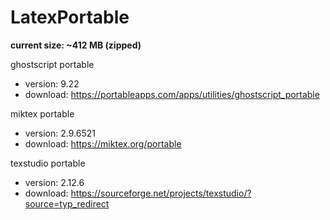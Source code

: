 # LatexPortable

**current size: ~412 MB (zipped)**

ghostscript portable
* version:    9.22
* download:   https://portableapps.com/apps/utilities/ghostscript_portable

miktex portable
* version:    2.9.6521
* download:   https://miktex.org/portable

texstudio portable
* version:    2.12.6
* download:   https://sourceforge.net/projects/texstudio/?source=typ_redirect